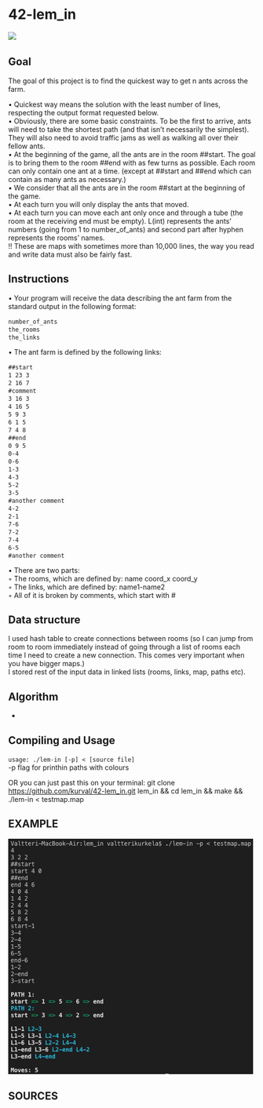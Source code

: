 # 42-lem_in

![](https://j.gifs.com/K1yrol.gif)

## Goal

The goal of this project is to find the quickest way to get n ants across the farm.  

• Quickest way means the solution with the least number of lines, respecting the
output format requested below.  
• Obviously, there are some basic constraints. To be the first to arrive, ants will need
to take the shortest path (and that isn’t necessarily the simplest). They will also
need to avoid traffic jams as well as walking all over their fellow ants.  
• At the beginning of the game, all the ants are in the room ##start. The goal is
to bring them to the room ##end with as few turns as possible. Each room can
only contain one ant at a time. (except at ##start and ##end which can contain
as many ants as necessary.)  
• We consider that all the ants are in the room ##start at the beginning of the game.  
• At each turn you will only display the ants that moved.  
• At each turn you can move each ant only once and through a tube (the room at
the receiving end must be empty).
L(int) represents the ants’ numbers (going from 1 to number_of_ants) and second part after
hyphen represents the rooms’ names.  
!! These are maps with sometimes more than 10,000 lines, the way you
read and write data must also be fairly fast.

## Instructions

• Your program will receive the data describing the ant farm from the standard output
in the following format:  

```
number_of_ants
the_rooms
the_links
```

• The ant farm is defined by the following links:

```
##start
1 23 3
2 16 7
#comment
3 16 3
4 16 5
5 9 3
6 1 5
7 4 8
##end
0 9 5
0-4
0-6
1-3
4-3
5-2
3-5
#another comment
4-2
2-1
7-6
7-2
7-4
6-5
#another comment
```
• There are two parts:  
  ◦ The rooms, which are defined by: name coord_x coord_y  
  ◦ The links, which are defined by: name1-name2  
  ◦ All of it is broken by comments, which start with #  

## Data structure

I used hash table to create connections between rooms (so I can jump from room to room immediately instead of going through a list of rooms each time I need to create a new connection. This comes very important when you have bigger maps.)  
I stored rest of the input data in linked lists (rooms, links, map, paths etc).

## Algorithm

-

## Compiling and Usage

``usage: ./lem-in [-p] < [source file]``  
-p flag for printhin paths with colours  

OR you can just past this on your terminal:
git clone https://github.com/kurval/42-lem_in.git lem_in && cd lem_in && make && ./lem-in < testmap.map  

## EXAMPLE

![example](/img/print_screen.png)

## SOURCES
